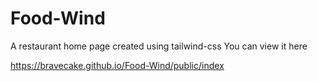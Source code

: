 # Food-Wind
A restaurant home page created using tailwind-css
You can view it here

https://bravecake.github.io/Food-Wind/public/index
